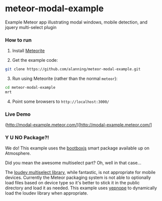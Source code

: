 meteor-modal-example
====================

Example Meteor app illustrating modal windows, mobile detection, and jquery multi-select plugin


### How to run

1. Install [Meteorite][1]
  
2. Get the example code:
```bash
git clone https://github.com/alanning/meteor-modal-example.git
```

3. Run using Meteorite (rather than the normal `meteor`):
```bash
cd meteor-modal-example
mrt
```

4. Point some browsers to `http://localhost:3000/`


### Live Demo

(http://modal-example.meteor.com/)[http://modal-example.meteor.com/]


### Y U NO Package?!

We do!  This example uses the [bootboxjs][2] smart package available up on Atmosphere.

Did you mean the awesome multiselect part?  Oh, well in that case...

The [loudev multiselect library][3], while fantastic, is not appropriate for mobile devices.  Currently the Meteor packaging system is not able to optionally load files based on device type so it's better to stick it in the public directory and load it as needed.  This example uses [yepnope][4] to dynamically load the loudev library when appropriate.




[1]: https://github.com/oortcloud/meteorite "Meteorite"
[2]: https://atmosphere.meteor.com/package/bootboxjs "bootboxjs"
[3]: http://loudev.com/ "loudev"
[4]: http://yepnopejs.com/ "yepnope"
